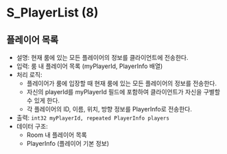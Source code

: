 # S_PlayerList (8)

## 플레이어 목록

- 설명: 현재 룸에 있는 모든 플레이어의 정보를 클라이언트에 전송한다.
- 입력: 룸 내 플레이어 목록 (myPlayerId, PlayerInfo 배열)
- 처리 로직:
  - 플레이어가 룸에 입장할 때 현재 룸에 있는 모든 플레이어의 정보를 전송한다.
  - 자신의 playerId를 myPlayerId 필드에 포함하여 클라이언트가 자신을 구별할 수 있게 한다.
  - 각 플레이어의 ID, 이름, 위치, 방향 정보를 PlayerInfo로 전송한다.
- 출력: `int32 myPlayerId, repeated PlayerInfo players`
- 데이터 구조: 
  - Room 내 플레이어 목록
  - PlayerInfo (플레이어 기본 정보)
